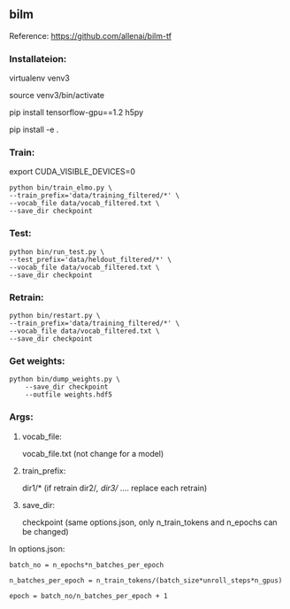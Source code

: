## bilm

Reference: https://github.com/allenai/bilm-tf

### Installateion:

virtualenv venv3

source venv3/bin/activate

pip install tensorflow-gpu==1.2 h5py

pip install -e .

### Train:
export CUDA_VISIBLE_DEVICES=0

	python bin/train_elmo.py \
	--train_prefix='data/training_filtered/*' \
	--vocab_file data/vocab_filtered.txt \
	--save_dir checkpoint

### Test:

	python bin/run_test.py \
	--test_prefix='data/heldout_filtered/*' \
	--vocab_file data/vocab_filtered.txt \
	--save_dir checkpoint

### Retrain:

	python bin/restart.py \
	--train_prefix='data/training_filtered/*' \
	--vocab_file data/vocab_filtered.txt \
	--save_dir checkpoint

### Get weights:

	python bin/dump_weights.py \
	    --save_dir checkpoint
	    --outfile weights.hdf5

### Args:

1) vocab_file: 

	vocab_file.txt (not change for a model)

2) train_prefix: 

	dir1/* (if retrain dir2/*, dir3/* .... replace each retrain)

3) save_dir:

	checkpoint (same options.json, only n_train_tokens and n_epochs can be changed)

In options.json:

	batch_no = n_epochs*n_batches_per_epoch 

	n_batches_per_epoch = n_train_tokens/(batch_size*unroll_steps*n_gpus)

	epoch = batch_no/n_batches_per_epoch + 1








